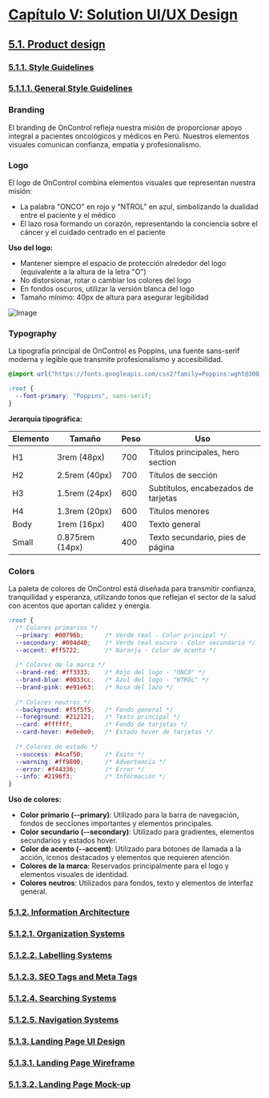 <il><h1><a href="./content/chapter-5/chapter-5.md">Capítulo V: Solution UI/UX Design</a></h1></il>

<il><h2><a href="./content/chapter-5/chapter-5.md">5.1. Product design</a></h2></il>

<il><h3><a href="./content/chapter-5/chapter-5.md">5.1.1. Style Guidelines</a></h3></il>

<il><h3><a href="./content/chapter-5/chapter-5.md">5.1.1.1. General Style Guidelines</a></h3></il>

### Branding

El branding de OnControl refleja nuestra misión de proporcionar apoyo integral a pacientes oncológicos y médicos en Perú. Nuestros elementos visuales comunican confianza, empatía y profesionalismo.

### Logo

El logo de OnControl combina elementos visuales que representan nuestra misión:

- La palabra "ONCO" en rojo y "NTROL" en azul, simbolizando la dualidad entre el paciente y el médico
- El lazo rosa formando un corazón, representando la conciencia sobre el cáncer y el cuidado centrado en el paciente


**Uso del logo:**

- Mantener siempre el espacio de protección alrededor del logo (equivalente a la altura de la letra "O")
- No distorsionar, rotar o cambiar los colores del logo
- En fondos oscuros, utilizar la versión blanca del logo
- Tamaño mínimo: 40px de altura para asegurar legibilidad

![Image](https://github.com/user-attachments/assets/4e55c970-22a6-4d60-8ec1-8a5da4e7eb16)


### Typography

La tipografía principal de OnControl es Poppins, una fuente sans-serif moderna y legible que transmite profesionalismo y accesibilidad.

```css
@import url("https://fonts.googleapis.com/css2?family=Poppins:wght@300;400;500;600;700&display=swap");

:root {
  --font-primary: "Poppins", sans-serif;
}
```

**Jerarquía tipográfica:**

| Elemento | Tamaño | Peso | Uso
|-----|-----|-----|-----
| H1 | 3rem (48px) | 700 | Títulos principales, hero section
| H2 | 2.5rem (40px) | 700 | Títulos de sección
| H3 | 1.5rem (24px) | 600 | Subtítulos, encabezados de tarjetas
| H4 | 1.3rem (20px) | 600 | Títulos menores
| Body | 1rem (16px) | 400 | Texto general
| Small | 0.875rem (14px) | 400 | Texto secundario, pies de página


### Colors

La paleta de colores de OnControl está diseñada para transmitir confianza, tranquilidad y esperanza, utilizando tonos que reflejan el sector de la salud con acentos que aportan calidez y energía.

```css
:root {
  /* Colores primarios */
  --primary: #00796b;      /* Verde teal - Color principal */
  --secondary: #004d40;    /* Verde teal oscuro - Color secundario */
  --accent: #ff5722;       /* Naranja - Color de acento */
  
  /* Colores de la marca */
  --brand-red: #ff3333;    /* Rojo del logo - "ONCO" */
  --brand-blue: #0033cc;   /* Azul del logo - "NTROL" */
  --brand-pink: #e91e63;   /* Rosa del lazo */
  
  /* Colores neutros */
  --background: #f5f5f5;   /* Fondo general */
  --foreground: #212121;   /* Texto principal */
  --card: #ffffff;         /* Fondo de tarjetas */
  --card-hover: #e0e0e0;   /* Estado hover de tarjetas */
  
  /* Colores de estado */
  --success: #4caf50;      /* Éxito */
  --warning: #ff9800;      /* Advertencia */
  --error: #f44336;        /* Error */
  --info: #2196f3;         /* Información */
}
```

**Uso de colores:**

- **Color primario (--primary)**: Utilizado para la barra de navegación, fondos de secciones importantes y elementos principales.
- **Color secundario (--secondary)**: Utilizado para gradientes, elementos secundarios y estados hover.
- **Color de acento (--accent)**: Utilizado para botones de llamada a la acción, iconos destacados y elementos que requieren atención.
- **Colores de la marca**: Reservados principalmente para el logo y elementos visuales de identidad.
- **Colores neutros**: Utilizados para fondos, texto y elementos de interfaz general.


<il><h3><a href="./content/chapter-5/chapter-5.md">5.1.2. Information Architecture</a></h3></il>


<il><h3><a href="./content/chapter-5/chapter-5.md">5.1.2.1. Organization Systems</a></h3></il>


<il><h3><a href="./content/chapter-5/chapter-5.md">5.1.2.2. Labelling Systems</a></h3></il>


<il><h3><a href="./content/chapter-5/chapter-5.md">5.1.2.3. SEO Tags and Meta Tags</a></h3></il>


<il><h3><a href="./content/chapter-5/chapter-5.md">5.1.2.4. Searching Systems</a></h3></il>


<il><h3><a href="./content/chapter-5/chapter-5.md">5.1.2.5. Navigation Systems</a></h3></il>


<il><h3><a href="./content/chapter-5/chapter-5.md">5.1.3. Landing Page UI Design</a></h3></il>


<il><h3><a href="./content/chapter-5/chapter-5.md">5.1.3.1. Landing Page Wireframe</a></h3></il>


<il><h3><a href="./content/chapter-5/chapter-5.md">5.1.3.2. Landing Page Mock-up</a></h3></il>




